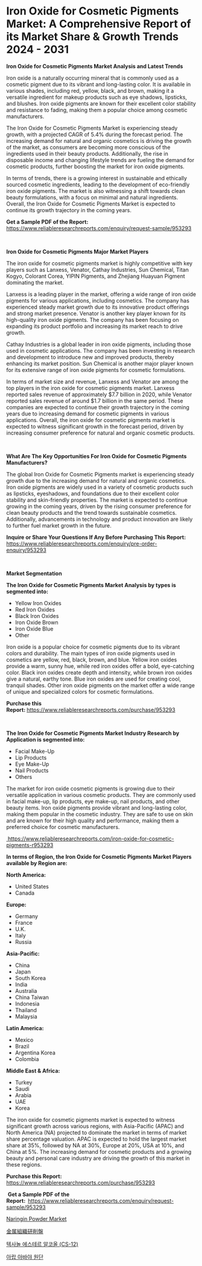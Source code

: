 <p><h1>Iron Oxide for Cosmetic Pigments Market: A Comprehensive Report of its Market Share & Growth Trends 2024 - 2031</h1></p><p><strong>Iron Oxide for Cosmetic Pigments Market Analysis and Latest Trends</strong></p>
<p><p>Iron oxide is a naturally occurring mineral that is commonly used as a cosmetic pigment due to its vibrant and long-lasting color. It is available in various shades, including red, yellow, black, and brown, making it a versatile ingredient for makeup products such as eye shadows, lipsticks, and blushes. Iron oxide pigments are known for their excellent color stability and resistance to fading, making them a popular choice among cosmetic manufacturers.</p><p>The Iron Oxide for Cosmetic Pigments Market is experiencing steady growth, with a projected CAGR of 5.4% during the forecast period. The increasing demand for natural and organic cosmetics is driving the growth of the market, as consumers are becoming more conscious of the ingredients used in their beauty products. Additionally, the rise in disposable income and changing lifestyle trends are fueling the demand for cosmetic products, further boosting the market for iron oxide pigments.</p><p>In terms of trends, there is a growing interest in sustainable and ethically sourced cosmetic ingredients, leading to the development of eco-friendly iron oxide pigments. The market is also witnessing a shift towards clean beauty formulations, with a focus on minimal and natural ingredients. Overall, the Iron Oxide for Cosmetic Pigments Market is expected to continue its growth trajectory in the coming years.</p></p>
<p><strong>Get a Sample PDF of the Report:&nbsp;</strong> <a href="https://www.reliableresearchreports.com/enquiry/request-sample/953293">https://www.reliableresearchreports.com/enquiry/request-sample/953293</a></p>
<p>&nbsp;</p>
<p><strong>Iron Oxide for Cosmetic Pigments Major Market Players</strong></p>
<p><p>The iron oxide for cosmetic pigments market is highly competitive with key players such as Lanxess, Venator, Cathay Industries, Sun Chemical, Titan Kogyo, Colorant Corea, YIPIN Pigments, and Zhejiang Huayuan Pigment dominating the market. </p><p>Lanxess is a leading player in the market, offering a wide range of iron oxide pigments for various applications, including cosmetics. The company has experienced steady market growth due to its innovative product offerings and strong market presence. Venator is another key player known for its high-quality iron oxide pigments. The company has been focusing on expanding its product portfolio and increasing its market reach to drive growth.</p><p>Cathay Industries is a global leader in iron oxide pigments, including those used in cosmetic applications. The company has been investing in research and development to introduce new and improved products, thereby enhancing its market position. Sun Chemical is another major player known for its extensive range of iron oxide pigments for cosmetic formulations.</p><p>In terms of market size and revenue, Lanxess and Venator are among the top players in the iron oxide for cosmetic pigments market. Lanxess reported sales revenue of approximately $7.7 billion in 2020, while Venator reported sales revenue of around $1.7 billion in the same period. These companies are expected to continue their growth trajectory in the coming years due to increasing demand for cosmetic pigments in various applications. Overall, the iron oxide for cosmetic pigments market is expected to witness significant growth in the forecast period, driven by increasing consumer preference for natural and organic cosmetic products.</p></p>
<p>&nbsp;</p>
<p><strong>What Are The Key Opportunities For Iron Oxide for Cosmetic Pigments Manufacturers?</strong></p>
<p><p>The global Iron Oxide for Cosmetic Pigments market is experiencing steady growth due to the increasing demand for natural and organic cosmetics. Iron oxide pigments are widely used in a variety of cosmetic products such as lipsticks, eyeshadows, and foundations due to their excellent color stability and skin-friendly properties. The market is expected to continue growing in the coming years, driven by the rising consumer preference for clean beauty products and the trend towards sustainable cosmetics. Additionally, advancements in technology and product innovation are likely to further fuel market growth in the future.</p></p>
<p><strong>Inquire or Share Your Questions If Any Before Purchasing This Report:</strong> <a href="https://www.reliableresearchreports.com/enquiry/pre-order-enquiry/953293">https://www.reliableresearchreports.com/enquiry/pre-order-enquiry/953293</a></p>
<p>&nbsp;</p>
<p><strong>Market Segmentation</strong></p>
<p><strong>The Iron Oxide for Cosmetic Pigments Market Analysis by types is segmented into:</strong></p>
<p><ul><li>Yellow Iron Oxides</li><li>Red Iron Oxides</li><li>Black Iron Oxides</li><li>Iron Oxide Brown</li><li>Iron Oxide Blue</li><li>Other</li></ul></p>
<p><p>Iron oxide is a popular choice for cosmetic pigments due to its vibrant colors and durability. The main types of iron oxide pigments used in cosmetics are yellow, red, black, brown, and blue. Yellow iron oxides provide a warm, sunny hue, while red iron oxides offer a bold, eye-catching color. Black iron oxides create depth and intensity, while brown iron oxides give a natural, earthy tone. Blue iron oxides are used for creating cool, tranquil shades. Other iron oxide pigments on the market offer a wide range of unique and specialized colors for cosmetic formulations.</p></p>
<p><strong>Purchase this Report:&nbsp;</strong><a href="https://www.reliableresearchreports.com/purchase/953293">https://www.reliableresearchreports.com/purchase/953293</a></p>
<p>&nbsp;</p>
<p><strong>The Iron Oxide for Cosmetic Pigments Market Industry Research by Application is segmented into:</strong></p>
<p><ul><li>Facial Make-Up</li><li>Lip Products</li><li>Eye Make-Up</li><li>Nail Products</li><li>Others</li></ul></p>
<p><p>The market for iron oxide cosmetic pigments is growing due to their versatile application in various cosmetic products. They are commonly used in facial make-up, lip products, eye make-up, nail products, and other beauty items. Iron oxide pigments provide vibrant and long-lasting color, making them popular in the cosmetic industry. They are safe to use on skin and are known for their high quality and performance, making them a preferred choice for cosmetic manufacturers.</p></p>
<p><a href="https://www.reliableresearchreports.com/iron-oxide-for-cosmetic-pigments-r953293">&nbsp;https://www.reliableresearchreports.com/iron-oxide-for-cosmetic-pigments-r953293</a></p>
<p><strong>In terms of Region, the Iron Oxide for Cosmetic Pigments Market Players available by Region are:</strong></p>
<p>
    <p> <strong> North America: </strong>
        <ul>
            <li>United States</li>
            <li>Canada</li>
        </ul>
        </p> 
    <p> <strong> Europe: </strong>
        <ul>
            <li>Germany</li>
            <li>France</li>
            <li>U.K.</li>
            <li>Italy</li>
            <li>Russia</li>
        </ul>
        </p> 
    <p> <strong> Asia-Pacific: </strong>
        <ul>
            <li>China</li>
            <li>Japan</li>
            <li>South Korea</li>
            <li>India</li>
            <li>Australia</li>
            <li>China Taiwan</li>
            <li>Indonesia</li>
            <li>Thailand</li>
            <li>Malaysia</li>
        </ul>
        </p> 
    <p> <strong> Latin America: </strong>
        <ul>
            <li>Mexico</li>
            <li>Brazil</li>
            <li>Argentina Korea</li>
            <li>Colombia</li>
        </ul>
        </p> 
    <p> <strong> Middle East & Africa: </strong>
        <ul>
            <li>Turkey</li>
            <li>Saudi</li>
            <li>Arabia</li>
            <li>UAE</li>
            <li>Korea</li>
        </ul>
    </p>
    </p>
<p><p>The iron oxide for cosmetic pigments market is expected to witness significant growth across various regions, with Asia-Pacific (APAC) and North America (NA) projected to dominate the market in terms of market share percentage valuation. APAC is expected to hold the largest market share at 35%, followed by NA at 30%, Europe at 20%, USA at 10%, and China at 5%. The increasing demand for cosmetic products and a growing beauty and personal care industry are driving the growth of this market in these regions.</p></p>
<p><strong>Purchase this Report: </strong><a href="https://www.reliableresearchreports.com/purchase/953293">https://www.reliableresearchreports.com/purchase/953293</a></p>
<p>&nbsp;<strong>Get a Sample PDF of the Report:&nbsp;&nbsp;</strong><a href="https://www.reliableresearchreports.com/enquiry/request-sample/953293">https://www.reliableresearchreports.com/enquiry/request-sample/953293</a></p>
<p><strong></strong></p>
<p><p><a href="https://github.com/NaomieConner2023/Market-Research-Report-List-1/blob/main/naringin-powder-market.md">Naringin Powder Market</a></p><p><a href="https://github.com/xnljig2898992/Market-Research-Report-List-2/blob/main/4733366135600.md">金属組織研削盤</a></p><p><a href="https://github.com/darrellockm3ytan895656/Market-Research-Report-List-2/blob/main/1784875141102.md">텍사놀 에스테르 알코올 (CS-12)</a></p><p><a href="https://github.com/EthaWolf/Market-Research-Report-List-1/blob/main/9843132141103.md">아랍 아바야 원단</a></p></p>